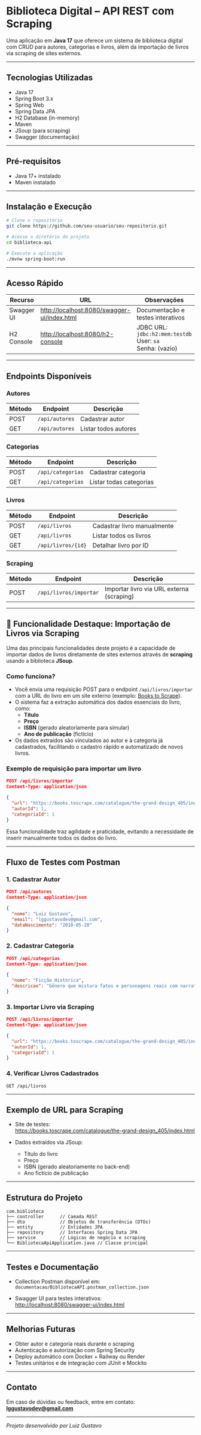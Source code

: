 # Biblioteca Digital – API REST com Scraping

Uma aplicação em **Java 17** que oferece um sistema de biblioteca digital com CRUD para autores, categorias e livros, além da importação de livros via scraping de sites externos.

---

## Tecnologias Utilizadas

- Java 17  
- Spring Boot 3.x  
- Spring Web  
- Spring Data JPA  
- H2 Database (in-memory)  
- Maven  
- JSoup (para scraping)  
- Swagger (documentação)  

---

## Pré-requisitos

- Java 17+ instalado  
- Maven instalado  

---

## Instalação e Execução

```bash
# Clone o repositório
git clone https://github.com/seu-usuario/seu-repositorio.git

# Acesse o diretório do projeto
cd biblioteca-api

# Execute a aplicação
./mvnw spring-boot:run
```

---

## Acesso Rápido

| Recurso        | URL                                         | Observações                      |
|----------------|---------------------------------------------|---------------------------------|
| Swagger UI     | [http://localhost:8080/swagger-ui/index.html](http://localhost:8080/swagger-ui/index.html) | Documentação e testes interativos |
| H2 Console     | [http://localhost:8080/h2-console](http://localhost:8080/h2-console) | JDBC URL: `jdbc:h2:mem:testdb`<br>User: `sa`<br>Senha: (vazio) |

---

## Endpoints Disponíveis

### Autores

| Método | Endpoint      | Descrição         |
|--------|---------------|-------------------|
| POST   | `/api/autores`| Cadastrar autor   |
| GET    | `/api/autores`| Listar todos autores |

### Categorias

| Método | Endpoint          | Descrição           |
|--------|-------------------|---------------------|
| POST   | `/api/categorias` | Cadastrar categoria |
| GET    | `/api/categorias` | Listar todas categorias |

### Livros

| Método | Endpoint         | Descrição                   |
|--------|------------------|-----------------------------|
| POST   | `/api/livros`    | Cadastrar livro manualmente |
| GET    | `/api/livros`    | Listar todos os livros      |
| GET    | `/api/livros/{id}` | Detalhar livro por ID       |

### Scraping

| Método | Endpoint              | Descrição                         |
|--------|-----------------------|----------------------------------|
| POST   | `/api/livros/importar`| Importar livro via URL externa (scraping) |

---

## 🚀 Funcionalidade Destaque: Importação de Livros via Scraping

Uma das principais funcionalidades deste projeto é a capacidade de importar dados de livros diretamente de sites externos através de **scraping** usando a biblioteca **JSoup**.

### Como funciona?

- Você envia uma requisição POST para o endpoint `/api/livros/importar` com a URL do livro em um site externo (exemplo: [Books to Scrape](https://books.toscrape.com)).
- O sistema faz a extração automática dos dados essenciais do livro, como:
  - **Título**  
  - **Preço**  
  - **ISBN** (gerado aleatoriamente para simular)  
  - **Ano de publicação** (fictício)  
- Os dados extraídos são vinculados ao autor e à categoria já cadastrados, facilitando o cadastro rápido e automatizado de novos livros.

### Exemplo de requisição para importar um livro

```json
POST /api/livros/importar
Content-Type: application/json

{
  "url": "https://books.toscrape.com/catalogue/the-grand-design_405/index.html",
  "autorId": 1,
  "categoriaId": 1
}
```

Essa funcionalidade traz agilidade e praticidade, evitando a necessidade de inserir manualmente todos os dados do livro.

---

## Fluxo de Testes com Postman

### 1. Cadastrar Autor

```json
POST /api/autores
Content-Type: application/json

{
  "nome": "Luiz Gustavo",
  "email": "lggustavodev@gmail.com",
  "dataNascimento": "2010-05-20"
}
```

### 2. Cadastrar Categoria

```json
POST /api/categorias
Content-Type: application/json

{
  "nome": "Ficção Histórica",
  "descricao": "Gênero que mistura fatos e personagens reais com narrativas fictícias."
}
```

### 3. Importar Livro via Scraping

```json
POST /api/livros/importar
Content-Type: application/json

{
  "url": "https://books.toscrape.com/catalogue/the-grand-design_405/index.html",
  "autorId": 1,
  "categoriaId": 1
}
```

### 4. Verificar Livros Cadastrados

```http
GET /api/livros
```

---

## Exemplo de URL para Scraping

- Site de testes:  
  https://books.toscrape.com/catalogue/the-grand-design_405/index.html

- Dados extraídos via JSoup:  
  - Título do livro  
  - Preço  
  - ISBN (gerado aleatoriamente no back-end)  
  - Ano fictício de publicação  

---

## Estrutura do Projeto

```
com.biblioteca
├── controller      // Camada REST
├── dto             // Objetos de transferência (DTOs)
├── entity          // Entidades JPA
├── repository      // Interfaces Spring Data JPA
├── service         // Lógicas de negócio e scraping
└── BibliotecaApiApplication.java // Classe principal
```

---

## Testes e Documentação

- Collection Postman disponível em:  
  `documentacao/BibliotecaAPI.postman_collection.json`

- Swagger UI para testes interativos:  
  [http://localhost:8080/swagger-ui/index.html](http://localhost:8080/swagger-ui/index.html)

---

## Melhorias Futuras

- Obter autor e categoria reais durante o scraping  
- Autenticação e autorização com Spring Security  
- Deploy automático com Docker + Railway ou Render  
- Testes unitários e de integração com JUnit e Mockito  

---

## Contato

Em caso de dúvidas ou feedback, entre em contato:  
**lggustavodev@gmail.com**

---

*Projeto desenvolvido por Luiz Gustavo*
